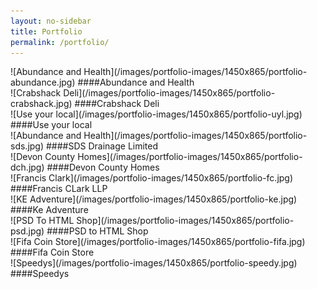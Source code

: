 ```yaml
---
layout: no-sidebar
title: Portfolio
permalink: /portfolio/
---
```

<section class="row">

<section class="portfolio-item col-md-4">
![Abundance and Health](/images/portfolio-images/1450x865/portfolio-abundance.jpg)
####Abundance and Health
</section>

<section class="portfolio-item col-md-4">
![Crabshack Deli](/images/portfolio-images/1450x865/portfolio-crabshack.jpg)
####Crabshack Deli
</section>

<section class="portfolio-item col-md-4">
![Use your local](/images/portfolio-images/1450x865/portfolio-uyl.jpg)
####Use your local
</section>

<section class="portfolio-item col-md-4">
![Abundance and Health](/images/portfolio-images/1450x865/portfolio-sds.jpg)
####SDS Drainage Limited
</section>

<section class="portfolio-item col-md-4">
![Devon County Homes](/images/portfolio-images/1450x865/portfolio-dch.jpg)
####Devon County Homes
</section>

<section class="portfolio-item col-md-4">
![Francis Clark](/images/portfolio-images/1450x865/portfolio-fc.jpg)
####Francis CLark LLP
</section>

<section class="portfolio-item col-md-4">
![KE Adventure](/images/portfolio-images/1450x865/portfolio-ke.jpg)
####Ke Adventure
</section>

<section class="portfolio-item col-md-4">
![PSD To HTML Shop](/images/portfolio-images/1450x865/portfolio-psd.jpg)
####PSD to HTML Shop
</section>

<section class="portfolio-item col-md-4">
![Fifa Coin Store](/images/portfolio-images/1450x865/portfolio-fifa.jpg)
####Fifa Coin Store
</section>

<section class="portfolio-item col-md-4">
![Speedys](/images/portfolio-images/1450x865/portfolio-speedy.jpg)
####Speedys
</section>

</section>

<div>&nbsp;</div>
